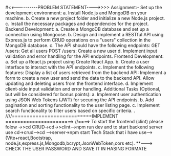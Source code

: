 #<<----------PROBLEM STATEMENT---->>>>
Assignment:-
Set up the development environment:
a. Install Node.js and MongoDB on your machine.
b. Create a new project folder and initialize a new Node.js project.
c. Install the necessary packages and dependencies for the project.
Backend Development:
a. Create a MongoDB database and set up a connection using Mongoose.
b. Design and implement a RESTful API using Express.js to perform CRUD operations on a
"users" collection in the MongoDB database.
c. The API should have the following endpoints:
GET /users: Get all users
POST /users: Create a new user
d. Implement input validation and error handling for the API endpoints.
Frontend Development:
a. Set up a React.js project using Create React App.
b. Create a user interface to interact with the API endpoints.
c. Implement the following features:
Display a list of users retrieved from the backend API:
Implement a form to create a new user and send the data to the backend API.
Allow updating and deleting users from the frontend interface.
d. Implement client-side input validation and error handling.
Additional Tasks (Optional, but will be considered for bonus points):
a. Implement user authentication using JSON Web Tokens (JWT) for securing the API
endpoints.
b. Add pagination and sorting functionality to the user listing page.
c. Implement search functionality to filter users based on specific criteria.
.
////===========================IMPLEMENT =======================>
//====> To start the frontend (clint) please folow  ->>cd CRUD->cd->>clint-->npm run dev and to start backend server use cd->crud-->cd -->server->npm start
Tech Stack that i have use-->(Vite+react,Bootstrap, node.js,express.js,Mongodb,bcrypt,JsonWebToken,cors etc).
**---> CHECK THE USER PASSWORD AND SAVE IT IN HASING FORMATE

